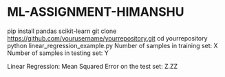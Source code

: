 # ML-ASSIGNMENT-HIMANSHU
pip install pandas scikit-learn
git clone https://github.com/yourusername/yourrepository.git
cd yourrepository
python linear_regression_example.py
Number of samples in training set: X
Number of samples in testing set: Y

Linear Regression:
Mean Squared Error on the test set: Z.ZZ
